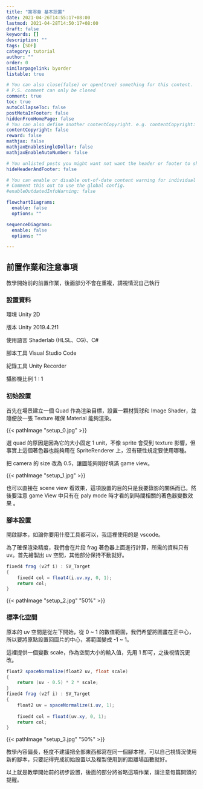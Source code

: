 ```yaml
---
title: "第零章 基本設置"
date: 2021-04-26T14:55:17+08:00
lastmod: 2021-04-28T14:50:17+08:00
draft: false
keywords: []
description: ""
tags: [SDF]
category: tutorial
author: ""
order: 0
similarpagelink: byorder
listable: true

# You can also close(false) or open(true) something for this content.
# P.S. comment can only be closed
comment: true
toc: true
autoCollapseToc: false
postMetaInFooter: false
hiddenFromHomePage: false
# You can also define another contentCopyright. e.g. contentCopyright: "This is another copyright."
contentCopyright: false
reward: false
mathjax: false
mathjaxEnableSingleDollar: false
mathjaxEnableAutoNumber: false

# You unlisted posts you might want not want the header or footer to show
hideHeaderAndFooter: false

# You can enable or disable out-of-date content warning for individual post.
# Comment this out to use the global config.
#enableOutdatedInfoWarning: false

flowchartDiagrams:
  enable: false
  options: ""

sequenceDiagrams: 
  enable: false
  options: ""

---
```

## 前置作業和注意事項

教學開始前的前置作業，後面部分不會在重複，請視情況自己執行

### 設置資料

環境 Unity 2D

版本 Unity 2019.4.2f1

使用語言 Shaderlab (HLSL、CG)、C#

腳本工具 Visual Studio Code

紀錄工具 Unity Recorder

攝影機比例 1 : 1

### 初始設置

首先在場景建立一個 Quad 作為渲染目標，設置一顆材質球和 Image Shader，並隨便放一張 Texture 確保 Material 能夠渲染。

{{< pathImage "setup_0.jpg" >}}

選 quad 的原因是因為它的大小固定 1 unit，不像 sprite 會受到 texture 影響，但事實上這個著色器也能夠用在 SpriteRenderer 上，沒有硬性規定要使用哪種。

把 camera 的 size 改為 0.5，讓圖能夠剛好填滿 game view。

{{< pathImage "setup_1.jpg" >}}

也可以直接在 scene view 看效果，這項設置的目的只是我要錄影的關係而已。然後要注意 game View 中只有在 paly mode 時才看的到時間相關的著色器變數效果 。

### 腳本設置

開啟腳本，如論你要用什麼工具都可以，我這裡使用的是 vscode。

為了確保渲染精度，我們會在片段 frag 著色器上面進行計算，所需的資料只有 uv。首先繪製出 uv 空間，其他部分保持不動就好。

```csharp
fixed4 frag (v2f i) : SV_Target
{
    fixed4 col = float4(i.uv.xy, 0, 1);
    return col;
}
```

{{< pathImage "setup_2.jpg" "50%" >}}

### 標準化空間

原本的 uv 空間是從左下開始，從 0 ~ 1 的數值範圍，我們希望將圖畫在正中心，所以要將原點設置回圖片的中心，將範圍變成 -1 ~ 1。

這裡提供一個變數 scale，作為空間大小的輸入值，先用 1 即可，之後視情況更改。

```csharp
float2 spaceNormalize(float2 uv, float scale)
{
    return (uv - 0.5) * 2 * scale;
}
fixed4 frag (v2f i) : SV_Target
{
    float2 uv = spaceNormalize(i.uv, 1);
    
    fixed4 col = float4(uv.xy, 0, 1);
    return col;
}
```

{{< pathImage "setup_3.jpg" "50%" >}}

教學內容偏長，極度不建議把全部東西都寫在同一個腳本裡，可以自己視情況使用新的腳本，只要記得完成初始設置以及複製使用到的距離場函數就好。

以上就是教學開始前的初步設置，後面的部分將省略這項作業，請注意每篇開頭的提醒。
